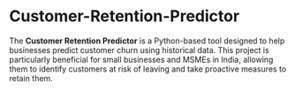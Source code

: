 # Customer-Retention-Predictor
The **Customer Retention Predictor** is a Python-based tool designed to help businesses predict customer churn using historical data. This project is particularly beneficial for small businesses and MSMEs in India, allowing them to identify customers at risk of leaving and take proactive measures to retain them.
